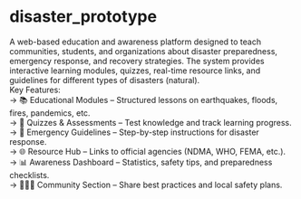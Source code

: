# disaster_prototype
A web-based education and awareness platform designed to teach communities, students, and organizations about disaster preparedness, emergency response, and recovery strategies. The system provides interactive learning modules, quizzes, real-time resource links, and guidelines for different types of disasters (natural).                                                                                         
Key Features:                                                                                                                                                                                   
-> 📚 Educational Modules – Structured lessons on earthquakes, floods, fires, pandemics, etc.                                                                                                                    
-> 📝 Quizzes & Assessments – Test knowledge and track learning progress.                                                                                                                                           
-> 🚨 Emergency Guidelines – Step-by-step instructions for disaster response.                                                                                                                                       
-> 🌐 Resource Hub – Links to official agencies (NDMA, WHO, FEMA, etc.).                                                                                                                               
-> 📊 Awareness Dashboard – Statistics, safety tips, and preparedness checklists.                                                  
-> 👨‍👩‍👧 Community Section – Share best practices and local safety plans.                                                                                                                                        
